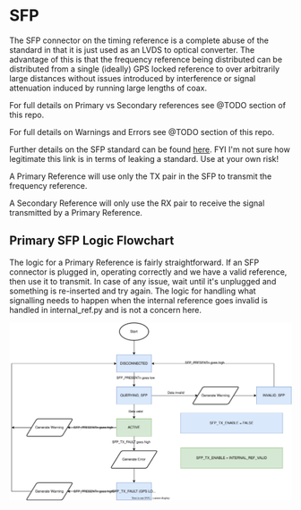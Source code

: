 # SFP
The SFP connector on the timing reference is a complete abuse of the standard in that it is just used as an LVDS to optical converter. The advantage of this is that the frequency reference being distributed can be distributed from a single (ideally) GPS locked reference to over arbitrarily large distances without issues introduced by interference or signal attenuation induced by running large lengths of coax.

For full details on Primary vs Secondary references see @TODO section of this repo.

For full details on Warnings and Errors see @TODO section of this repo.

Further details on the SFP standard can be found [here](http://www.schelto.com/SFP/SFP%20MSA.pdf). FYI I'm not sure how legitimate this link is in terms of leaking a standard. Use at your own risk!

A Primary Reference will use only the TX pair in the SFP to transmit the frequency reference. 

A Secondary Reference will only use the RX pair to receive the signal transmitted by a Primary Reference.


## Primary SFP Logic Flowchart
The logic for a Primary Reference is fairly straightforward. If an SFP connector is plugged in, operating correctly and we have a valid reference, then use it to transmit. In case of any issue, wait until it's unplugged and something is re-inserted and try again. The logic for handling what signalling needs to happen when the internal reference goes invalid is handled in internal_ref.py and is not a concern here.

![Flowchart for SFP control on a Primary Reference](SFP_Primary.drawio.svg)